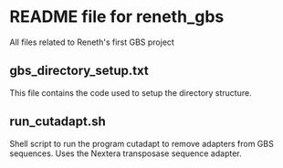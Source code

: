 # README file for reneth_gbs
All files related to Reneth's first GBS project

## gbs_directory_setup.txt
This file contains the code used to setup the directory structure.

## run_cutadapt.sh
Shell script to run the program cutadapt to remove adapters from GBS sequences. Uses the Nextera transposase sequence adapter.
